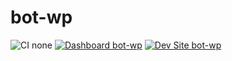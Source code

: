 # bot-wp

![CI none](https://img.shields.io/badge/ci-none-orange.svg)
[![Dashboard bot-wp](https://img.shields.io/badge/dashboard-bot_wp-yellow.svg)](https://dashboard.pantheon.io/sites/937adbca-a848-4cbc-b23e-b7ff28046147#dev/code)
[![Dev Site bot-wp](https://img.shields.io/badge/site-bot_wp-blue.svg)](http://dev-bot-wp.pantheonsite.io/)